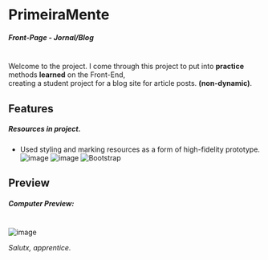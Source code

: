 # PrimeiraMente
##### Front-Page - Jornal/Blog
\
Welcome to the project.
I come through this project to put into **practice** methods **learned** on the Front-End, \
creating a student project for a blog site for article posts. **(non-dynamic)**.

## Features
##### Resources in project.
- Used styling and marking resources as a form of high-fidelity prototype.
\
![image](https://img.shields.io/badge/HTML5-E34F26?style=for-the-badge&logo=html5&logoColor=white) ![image](https://img.shields.io/badge/CSS3-1572B6?style=for-the-badge&logo=css3&logoColor=white) ![Bootstrap](https://img.shields.io/badge/bootstrap-%23563D7C.svg?style=for-the-badge&logo=bootstrap&logoColor=white)


## Preview
##### Computer Preview:
\
![image](https://imgur.com/5LPbvre.png)

*Salutx, apprentice.*
